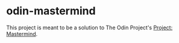 # odin-mastermind

This project is meant to be a solution to The Odin Project's [Project: Mastermind](https://www.theodinproject.com/lessons/ruby-mastermind).
